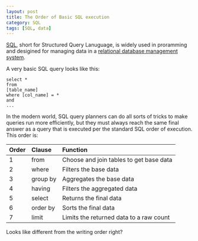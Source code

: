```yaml
---
layout: post
title: The Order of Basic SQL execution
category: SQL
tags: [SQL, data]
---
```


[SQL](https://www.w3schools.com/sql/), short for Structured Query Lanuguage, is widely used in proramming and desigined for managing data in a [relational database management system](https://en.wikipedia.org/wiki/Relational_database#RDBMS).

<!-- more -->
A very basic SQL query looks like this:
```
select *
from 
[table_name]
where [col_name] = *
and
...
```

In the modern world, SQL query planners can do all sorts of tricks to make queries run more efficiently, but they must always reach the same final answer as a query that is executed per the standard SQL order of execution. This order is:

| Order         | Clause           | Function  |
|:------------- |:-------------|:-----|
| 1      | from | Choose and join tables to get base data |
| 2      | where      | Filters the base data |
| 3 | group by      | Aggregates the base data |
| 4 | having      | Filters the aggregated data|
| 5 | select      | Returns the final data |
| 6 | order by      | Sorts the final data |
| 7 | limit      | Limits the returned data to a raw count |

Looks like different from the writing order right?
